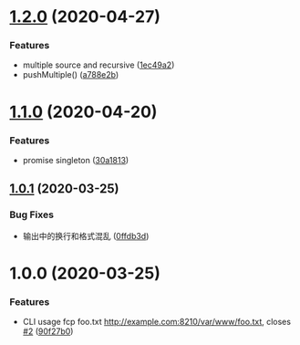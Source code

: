 # [1.2.0](https://github.com/searchfe/fis-http-push/compare/v1.1.0...v1.2.0) (2020-04-27)


### Features

* multiple source and recursive ([1ec49a2](https://github.com/searchfe/fis-http-push/commit/1ec49a242a7bb9e30819a84dbf47c891787af0a5))
* pushMultiple() ([a788e2b](https://github.com/searchfe/fis-http-push/commit/a788e2b8f32d5641bc530fabb49b4c74a8fb4ae3))

# [1.1.0](https://github.com/searchfe/fis-http-push/compare/v1.0.1...v1.1.0) (2020-04-20)


### Features

* promise singleton ([30a1813](https://github.com/searchfe/fis-http-push/commit/30a181335f64d9a68820cf03b4a3213db1ce2529))

## [1.0.1](https://github.com/searchfe/fis-http-push/compare/v1.0.0...v1.0.1) (2020-03-25)


### Bug Fixes

* 输出中的换行和格式混乱 ([0ffdb3d](https://github.com/searchfe/fis-http-push/commit/0ffdb3d7d68a0c95667202832a80015949894f80))

# 1.0.0 (2020-03-25)


### Features

* CLI usage fcp foo.txt http://example.com:8210/var/www/foo.txt, closes [#2](https://github.com/searchfe/fis-http-push/issues/2) ([90f27b0](https://github.com/searchfe/fis-http-push/commit/90f27b053f59ca2fe299fc5fec698de2bba47968))
